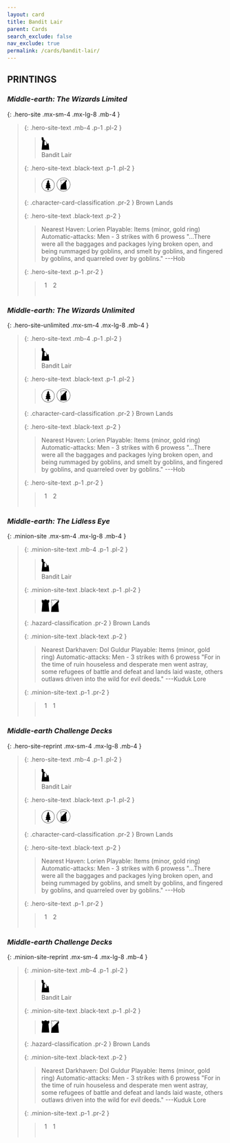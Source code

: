 ```yaml
---
layout: card
title: Bandit Lair
parent: Cards
search_exclude: false
nav_exclude: true
permalink: /cards/bandit-lair/
---
```


## PRINTINGS


### _Middle-earth: The Wizards Limited_

{: .hero-site .mx-sm-4 .mx-lg-8 .mb-4 }
> {: .hero-site-text .mb-4 .p-1 .pl-2 }
> > <div class="card-mp"><img src="/assets/images/ruinlair.svg"></div>
> > <div class="character-card-name">Bandit Lair</div>
>
> {: .hero-site-text .black-text .p-1 .pl-2 }
> > ![](/assets/images/wilderness.svg) ![](/assets/images/shadow-land.svg)
>
> {: .character-card-classification .pr-2 }
> Brown Lands
>
> {: .hero-site-text .black-text .p-2 }
> > Nearest Haven: Lorien Playable: Items (minor, gold ring) Automatic-attacks: Men - 3 strikes with 6 prowess  "...There were all the baggages and packages lying broken open, and being rummaged by goblins, and smelt by goblins, and fingered by goblins, and quarreled over by goblins." ---Hob 
> 
> {: .hero-site-text .p-1 .pr-2 }
> > <div class="hero-site-draw"><span class="hero-you-draw">&ensp;1&ensp;</span><span class="hero-opp-draw">&ensp;2&ensp;</span></div>
> > <div class="card-corruption">&nbsp;</div>

### _Middle-earth: The Wizards Unlimited_

{: .hero-site-unlimited .mx-sm-4 .mx-lg-8 .mb-4 }
> {: .hero-site-text .mb-4 .p-1 .pl-2 }
> > <div class="card-mp"><img src="/assets/images/ruinlair.svg"></div>
> > <div class="character-card-name">Bandit Lair</div>
>
> {: .hero-site-text .black-text .p-1 .pl-2 }
> > ![](/assets/images/wilderness.svg) ![](/assets/images/shadow-land.svg)
>
> {: .character-card-classification .pr-2 }
> Brown Lands
>
> {: .hero-site-text .black-text .p-2 }
> > Nearest Haven: Lorien Playable: Items (minor, gold ring) Automatic-attacks: Men - 3 strikes with 6 prowess  "...There were all the baggages and packages lying broken open, and being rummaged by goblins, and smelt by goblins, and fingered by goblins, and quarreled over by goblins." ---Hob 
> 
> {: .hero-site-text .p-1 .pr-2 }
> > <div class="hero-site-draw"><span class="hero-you-draw">&ensp;1&ensp;</span><span class="hero-opp-draw">&ensp;2&ensp;</span></div>
> > <div class="card-corruption">&nbsp;</div>

### _Middle-earth: The Lidless Eye_

{: .minion-site .mx-sm-4 .mx-lg-8 .mb-4 }
> {: .minion-site-text .mb-4 .p-1 .pl-2 }
> > <div class="card-mp"><img src="/assets/images/ruinlair.svg"></div>
> > <div class="card-name">Bandit Lair</div>
>
> {: .minion-site-text .black-text .p-1 .pl-2 }
> > ![](/assets/images/dark-hold.svg) ![](/assets/images/shadow-hold.svg)
>
> {: .hazard-classification .pr-2 }
> Brown Lands
>
> {: .minion-site-text .black-text .p-2 }
> > Nearest Darkhaven: Dol Guldur Playable: Items (minor, gold ring) Automatic-attacks: Men - 3 strikes with 6 prowess  "For in the time of ruin houseless and desperate men went astray, some refugees of battle and defeat and lands laid waste, others outlaws driven into the wild for evil deeds." ---Kuduk Lore 
> 
> {: .minion-site-text .p-1 .pr-2 }
> > <div class="hero-site-draw"><span class="minion-you-draw">&ensp;1&ensp;</span><span class="minion-opp-draw">&ensp;1&ensp;</span></div>
> > <div class="card-corruption">&nbsp;</div>

### _Middle-earth Challenge Decks_

{: .hero-site-reprint .mx-sm-4 .mx-lg-8 .mb-4 }
> {: .hero-site-text .mb-4 .p-1 .pl-2 }
> > <div class="card-mp"><img src="/assets/images/ruinlair.svg"></div>
> > <div class="character-card-name">Bandit Lair</div>
>
> {: .hero-site-text .black-text .p-1 .pl-2 }
> > ![](/assets/images/wilderness.svg) ![](/assets/images/shadow-land.svg)
>
> {: .character-card-classification .pr-2 }
> Brown Lands
>
> {: .hero-site-text .black-text .p-2 }
> > Nearest Haven: Lorien Playable: Items (minor, gold ring) Automatic-attacks: Men - 3 strikes with 6 prowess  "...There were all the baggages and packages lying broken open, and being rummaged by goblins, and smelt by goblins, and fingered by goblins, and quarreled over by goblins." ---Hob 
> 
> {: .hero-site-text .p-1 .pr-2 }
> > <div class="hero-site-draw"><span class="hero-you-draw">&ensp;1&ensp;</span><span class="hero-opp-draw">&ensp;2&ensp;</span></div>
> > <div class="card-corruption">&nbsp;</div>

### _Middle-earth Challenge Decks_

{: .minion-site-reprint .mx-sm-4 .mx-lg-8 .mb-4 }
> {: .minion-site-text .mb-4 .p-1 .pl-2 }
> > <div class="card-mp"><img src="/assets/images/ruinlair.svg"></div>
> > <div class="card-name">Bandit Lair</div>
>
> {: .minion-site-text .black-text .p-1 .pl-2 }
> > ![](/assets/images/dark-hold.svg) ![](/assets/images/shadow-hold.svg)
>
> {: .hazard-classification .pr-2 }
> Brown Lands
>
> {: .minion-site-text .black-text .p-2 }
> > Nearest Darkhaven: Dol Guldur Playable: Items (minor, gold ring) Automatic-attacks: Men - 3 strikes with 6 prowess  "For in the time of ruin houseless and desperate men went astray, some refugees of battle and defeat and lands laid waste, others outlaws driven into the wild for evil deeds." ---Kuduk Lore 
> 
> {: .minion-site-text .p-1 .pr-2 }
> > <div class="hero-site-draw"><span class="minion-you-draw">&ensp;1&ensp;</span><span class="minion-opp-draw">&ensp;1&ensp;</span></div>
> > <div class="card-corruption">&nbsp;</div>
